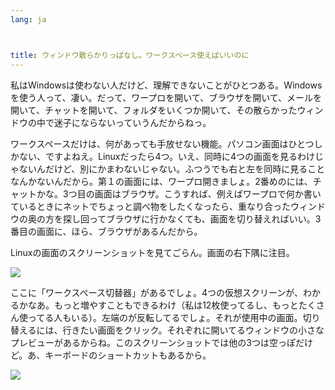 ```yaml
---
lang: ja



title: ウィンドウ散らかりっぱなし。ワークスペース使えばいいのに
---
```


私はWindowsは使わない人だけど、理解できないことがひとつある。Windowsを使う人って、凄い。だって、ワープロを開いて、ブラウザを開いて、メールを開いて、チャットを開いて、フォルダをいくつか開いて、その散らかったウィンドウの中で迷子にならないっていうんだからねっ。

ワークスペースだけは、何があっても手放せない機能。パソコン画面はひとつしかない、ですよねえ。Linuxだったら4つ。いえ、同時に4つの画面を見るわけじゃないんだけど、別にかまわないじゃない。ふつうでも右と左を同時に見ることなんかないんだから。第１の画面には、ワープロ開きましょ。2番めのには、チャットかな。3つ目の画面はブラウザ。こうすれば、例えばワープロで何か書いているときにネットでちょっと調べ物をしたくなったら、重なり合ったウィンドウの奥の方を探し回ってブラウザに行かなくても、画面を切り替えればいい。3番目の画面に、ほら、ブラウザがあるんだから。

Linuxの画面のスクリーンショットを見てごらん。画面の右下隅に注目。

<img src="Images/workspaces.png" border="0"/>

ここに「ワークスペース切替器」があるでしょ。4つの仮想スクリーンが、わかるかなあ。もっと増やすこともできるわけ（私は12枚使ってるし、もっとたくさん使ってる人もいる）。左端のが反転してるでしょ。それが使用中の画面。切り替えるには、行きたい画面をクリック。それぞれに開いてるウィンドウの小さなプレビューがあるからね。このスクリーンショットでは他の3つは空っぽだけど。あ、キーボードのショートカットもあるから。

<img src="Images/workspaces_full.png" border="0"/>





